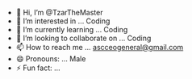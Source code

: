 - 👋 Hi, I’m @TzarTheMaster
- 👀 I’m interested in ... Coding
- 🌱 I’m currently learning ... Coding
- 💞️ I’m looking to collaborate on ... Coding
- 📫 How to reach me ... ascceogeneral@gmail.com 
- 😄 Pronouns: ... Male
- ⚡ Fun fact: ... 

<!---
TzarTheMaster/TzarTheMaster is a ✨ special ✨ repository because its `README.md` (this file) appears on your GitHub profile.
You can click the Preview link to take a look at your changes.
--->
